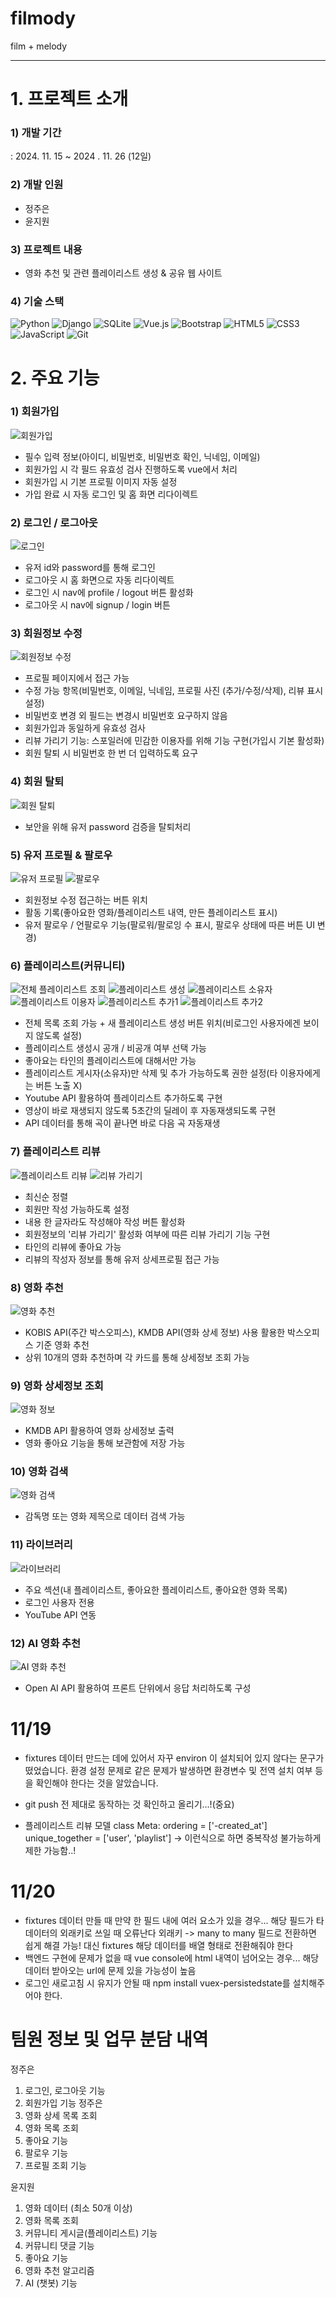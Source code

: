 # filmody

film + melody

<hr />

# 1. 프로젝트 소개

### 1) 개발 기간

   : 2024. 11. 15 ~ 2024 . 11. 26 (12일)

### 2) 개발 인원
  - 정주은
  - 윤지원

### 3) 프로젝트 내용

  - 영화 추천 및 관련 플레이리스트 생성 & 공유 웹 사이트

### 4) 기술 스택

![Python](https://img.shields.io/badge/Python-3776AB?style=for-the-badge&logo=Python&logoColor=white)
![Django](https://img.shields.io/badge/Django-092E20?style=for-the-badge&logo=Django&logoColor=white)
![SQLite](https://img.shields.io/badge/SQLite-003B57?style=for-the-badge&logo=SQLite&logoColor=white)
![Vue.js](https://img.shields.io/badge/Vue.js-4FC08D?style=for-the-badge&logo=Vue.js&logoColor=white)
![Bootstrap](https://img.shields.io/badge/Bootstrap-7952B3?style=for-the-badge&logo=Bootstrap&logoColor=white)
![HTML5](https://img.shields.io/badge/HTML5-E34F26?style=for-the-badge&logo=HTML5&logoColor=white)
![CSS3](https://img.shields.io/badge/CSS3-1572B6?style=for-the-badge&logo=CSS3&logoColor=white)
![JavaScript](https://img.shields.io/badge/JavaScript-F7DF1E?style=for-the-badge&logo=JavaScript&logoColor=black)
![Git](https://img.shields.io/badge/Git-F05032?style=for-the-badge&logo=Git&logoColor=white)


# 2. 주요 기능
### 1) 회원가입
![회원가입](./images/signup.png)
  - 필수 입력 정보(아이디, 비밀번호, 비밀번호 확인, 닉네임, 이메일)
  - 회원가입 시 각 필드 유효성 검사 진행하도록 vue에서 처리
  - 회원가입 시 기본 프로필 이미지 자동 설정
  - 가입 완료 시 자동 로그인 및 홈 화면 리다이렉트

### 2) 로그인 / 로그아웃
![로그인](./images/login.png)
  - 유저 id와 password를 통해 로그인
  - 로그아웃 시 홈 화면으로 자동 리다이렉트
  - 로그인 시 nav에 profile / logout 버튼 활성화
  - 로그아웃 시 nav에 signup / login 버튼 

### 3) 회원정보 수정
![회원정보 수정](./images/profileupdate.png)
  - 프로필 페이지에서 접근 가능
  - 수정 가능 항목(비밀번호, 이메일, 닉네임, 프로필 사진 (추가/수정/삭제), 리뷰 표시 설정)
  - 비밀번호 변경 외 필드는 변경시 비밀번호 요구하지 않음
  - 회원가입과 동일하게 유효성 검사
  - 리뷰 가리기 기능: 스포일러에 민감한 이용자를 위해 기능 구현(가입시 기본 활성화)
  - 회원 탈퇴 시 비밀번호 한 번 더 입력하도록 요구

### 4) 회원 탈퇴
![회원 탈퇴](./images/userdelete.png)
  - 보안을 위해 유저 password 검증을  탈퇴처리

### 5) 유저 프로필 & 팔로우
  ![유저 프로필](./images/profiledetail.png)
  ![팔로우](./images/userfollow.png)
  - 회원정보 수정 접근하는 버튼 위치
  - 활동 기록(좋아요한 영화/플레이리스트 내역, 만든 플레이리스트 표시)
  - 유저 팔로우 / 언팔로우 기능(팔로워/팔로잉 수 표시, 팔로우 상태에 따른 버튼 UI 변경)

### 6) 플레이리스트(커뮤니티)
![전체 플레이리스트 조회](./images/playlist.png)
![플레이리스트 생성](./images/makeplaylist.png)
![플레이리스트 소유자](./images/playlistowner.png)
![플레이리스트 이용자](./images/playlistdetail.png)
![플레이리스트 추가1](./images/youtubesearch.png)
![플레이리스트 추가2](./images/youtubesearchdetail.png)
  - 전체 목록 조회 가능 + 새 플레이리스트 생성 버튼 위치(비로그인 사용자에겐 보이지 않도록 설정)
  - 플레이리스트 생성시 공개 / 비공개 여부 선택 가능
  - 좋아요는 타인의 플레이리스트에 대해서만 가능
  - 플레이리스트 게시자(소유자)만 삭제 및 추가 가능하도록 권한 설정(타 이용자에게는 버튼 노출 X)
  - Youtube API 활용하여 플레이리스트 추가하도록 구현
  - 영상이 바로 재생되지 않도록 5초간의 딜레이 후 자동재생되도록 구현
  - API 데이터를 통해 곡이 끝나면 바로 다음 곡 자동재생

### 7) 플레이리스트 리뷰
![플레이리스트 리뷰](./images/review.png)
![리뷰 가리기](./images/reviewhide.png)
  - 최신순 정렬
  - 회원만 작성 가능하도록 설정
  - 내용 한 글자라도 작성해야 작성 버튼 활성화
  - 회원정보의 '리뷰 가리기' 활성화 여부에 따른 리뷰 가리기 기능 구현
  - 타인의 리뷰에 좋아요 가능
  - 리뷰의 작성자 정보를 통해 유저 상세프로필 접근 가능

### 8) 영화 추천
![영화 추천](./images/recommendmovie.png)
  - KOBIS API(주간 박스오피스), KMDB API(영화 상세 정보) 사용 활용한 박스오피스 기준 영화 추천
  - 상위 10개의 영화 추천하며 각 카드를 통해 상세정보 조회 가능

### 9) 영화 상세정보 조회
![영화 정보](./images/moviedetail.png)
  - KMDB API 활용하여 영화 상세정보 출력
  - 영화 좋아요 기능을 통해 보관함에 저장 가능

### 10) 영화 검색
![영화 검색](./images/search.png)
  - 감독명 또는 영화 제목으로 데이터 검색 가능

### 11) 라이브러리
![라이브러리](./images/myplaylist.png)
  - 주요 섹션(내 플레이리스트, 좋아요한 플레이리스트, 좋아요한 영화 목록)
  - 로그인 사용자 전용
  - YouTube API 연동

### 12) AI 영화 추천
![AI 영화 추천](./images/airecommend.png)
  - Open AI API 활용하여 프론트 단위에서 응답 처리하도록 구성




# 11/19

- fixtures 데이터 만드는 데에 있어서 자꾸 environ 이 설치되어 있지 않다는 문구가 떴었습니다.
  환경 설정 문제로 같은 문제가 발생하면 환경변수 및 전역 설치 여부 등을 확인해야 한다는 것을 알았습니다.
- git push 전 제대로 동작하는 것 확인하고 올리기...!(중요)

- 플레이리스트 리뷰 모델
 class Meta:
        ordering = ['-created_at']
        unique_together = ['user', 'playlist']
        -> 이런식으로 하면 중복작성 불가능하게 제한 가능함..!

# 11/20
- fixtures 데이터 만들 때 만약 한 필드 내에 여러 요소가 있을 경우...
  해당 필드가 타 데이터의 외래키로 쓰일 때 오류난다
  외래키 -> many to many 필드로 전환하면 쉽게 해결 가능!
  대신 fixtures 해당 데이터를 배열 형태로 전환해줘야 한다
- 백엔드 구현에 문제가 없을 때 vue console에 html 내역이 넘어오는 경우...
  해당 데이터 받아오는 url에 문제 있을 가능성이 높음
- 로그인 새로고침 시 유지가 안될 때
  npm install vuex-persistedstate를 설치해주어야 한다.


# 팀원 정보 및 업무 분담 내역
 정주은
 1. 로그인, 로그아웃 기능
 2. 회원가입 기능	정주은
 3. 영화 상세 목록 조회
 4. 영화 목록 조회
 5. 좋아요 기능
 6. 팔로우 기능
 7. 프로필 조회 기능
       
 윤지원
 1. 영화 데이터 (최소 50개 이상)	
 2. 영화 목록 조회
 3. 커뮤니티 게시글(플레이리스트) 기능
 4. 커뮤니티 댓글 기능
 5. 좋아요 기능	
 6. 영화 추천 알고리즘	
 7. AI (챗봇) 기능
